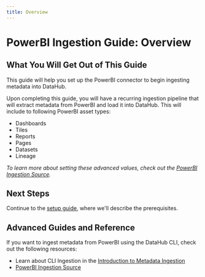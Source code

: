 ```yaml
---
title: Overview
---
```


# PowerBI Ingestion Guide: Overview

## What You Will Get Out of This Guide

This guide will help you set up the PowerBI connector to begin ingesting metadata into DataHub.

Upon completing this guide, you will have a recurring ingestion pipeline that will extract metadata from PowerBI and load it into DataHub. This will include to following PowerBI asset types:

- Dashboards
- Tiles
- Reports
- Pages
- Datasets
- Lineage

_To learn more about setting these advanced values, check out the [PowerBI Ingestion Source](https://datahubproject.io/docs/generated/ingestion/sources/powerbi)._

## Next Steps

Continue to the [setup guide](setup.md), where we'll describe the prerequisites.

## Advanced Guides and Reference

If you want to ingest metadata from PowerBI using the DataHub CLI, check out the following resources:

- Learn about CLI Ingestion in the [Introduction to Metadata Ingestion](../../../metadata-ingestion/README.md)
- [PowerBI Ingestion Source](https://datahubproject.io/docs/generated/ingestion/sources/powerbi)
